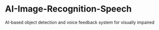 # AI-Image-Recognition-Speech
AI-based object detection and voice feedback system for visually impaired
